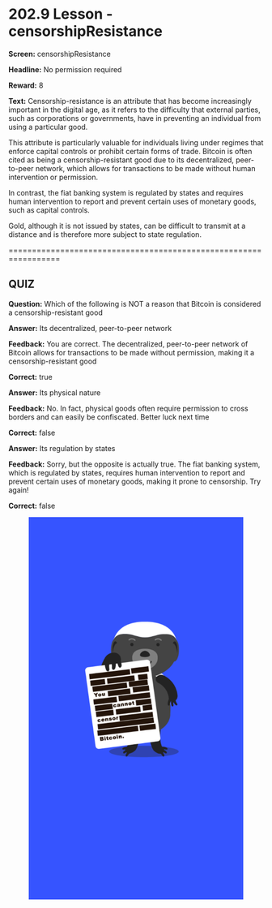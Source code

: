 # 202.9 Lesson - censorshipResistance

**Screen:** censorshipResistance

**Headline:** No permission required

**Reward:** 8

**Text:** Censorship-resistance is an attribute that has become increasingly important in the digital age, as it refers to the difficulty that external parties, such as corporations or governments, have in preventing an individual from using a particular good.

This attribute is particularly valuable for individuals living under regimes that enforce capital controls or prohibit certain forms of trade. Bitcoin is often cited as being a censorship-resistant good due to its decentralized, peer-to-peer network, which allows for transactions to be made without human intervention or permission.

In contrast, the fiat banking system is regulated by states and requires human intervention to report and prevent certain uses of monetary goods, such as capital controls.

Gold, although it is not issued by states, can be difficult to transmit at a distance and is therefore more subject to state regulation.


=================================================================

## QUIZ

**Question:** Which of the following is NOT a reason that Bitcoin is considered a censorship-resistant good


**Answer:** Its decentralized, peer-to-peer network

**Feedback:** You are correct. The decentralized, peer-to-peer network of Bitcoin allows for transactions to be made without permission, making it a censorship-resistant good

**Correct:** true

**Answer:** Its physical nature

**Feedback:** No. In fact, physical goods often require permission to cross borders and can easily be confiscated. Better luck next time

**Correct:** false

**Answer:** Its regulation by states

**Feedback:** Sorry, but the opposite is actually true. The fiat banking system, which is regulated by states, requires human intervention to report and prevent certain uses of monetary goods, making it prone to censorship. Try again!

**Correct:** false


<figure><img src="../.gitbook/assets/202-09.png" alt=""><figcaption></figcaption></figure>

